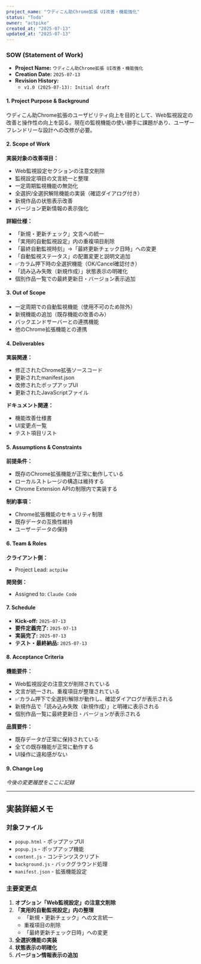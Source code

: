 ```yaml
---
project_name: "ウディこん助Chrome拡張 UI改善・機能強化"
status: "Todo"
owner: "actpike"
created_at: "2025-07-13"
updated_at: "2025-07-13"
---
```


### SOW (Statement of Work)

- **Project Name:** `ウディこん助Chrome拡張 UI改善・機能強化`
- **Creation Date:** `2025-07-13`
- **Revision History:**
  - `v1.0 (2025-07-13): Initial draft`

#### 1. Project Purpose & Background
ウディこん助Chrome拡張のユーザビリティ向上を目的として、Web監視設定の改善と操作性の向上を図る。現在の監視機能の使い勝手に課題があり、ユーザーフレンドリーな設計への改修が必要。

#### 2. Scope of Work
**実装対象の改善項目：**
- Web監視設定セクションの注意文削除
- 監視設定項目の文言統一と整理
- 一定周期監視機能の無効化
- 全選択/全選択解除機能の実装（確認ダイアログ付き）
- 新規作品の状態表示改善
- バージョン更新情報の表示強化

**詳細仕様：**
- 「新規・更新チェック」文言への統一
- 「実用的自動監視設定」内の重複項目削除
- 「最終自動監視時刻」→「最終更新チェック日時」への変更
- 「自動監視ステータス」の配置変更と説明文追加
- ✅カラム押下時の全選択機能（OK/Cancel確認付き）
- 「読み込み失敗（新規作成）」状態表示の明確化
- 個別作品一覧での最終更新日・バージョン表示追加

#### 3. Out of Scope
- 一定周期での自動監視機能（使用不可のため除外）
- 新規機能の追加（既存機能の改善のみ）
- バックエンドサーバーとの連携機能
- 他のChrome拡張機能との連携

#### 4. Deliverables
**実装関連：**
- 修正されたChrome拡張ソースコード
- 更新されたmanifest.json
- 改修されたポップアップUI
- 更新されたJavaScriptファイル

**ドキュメント関連：**
- 機能改善仕様書
- UI変更点一覧
- テスト項目リスト

#### 5. Assumptions & Constraints
**前提条件：**
- 既存のChrome拡張機能が正常に動作している
- ローカルストレージの構造は維持する
- Chrome Extension APIの制限内で実装する

**制約事項：**
- Chrome拡張機能のセキュリティ制限
- 既存データの互換性維持
- ユーザーデータの保持

#### 6. Team & Roles
**クライアント側：**
- Project Lead: `actpike`

**開発側：**
- Assigned to: `Claude Code`

#### 7. Schedule
- **Kick-off:** `2025-07-13`
- **要件定義完了:** `2025-07-13`
- **実装完了:** `2025-07-13`
- **テスト・最終納品:** `2025-07-13`

#### 8. Acceptance Criteria
**機能要件：**
- Web監視設定の注意文が削除されている
- 文言が統一され、重複項目が整理されている
- ✅カラム押下で全選択/解除が動作し、確認ダイアログが表示される
- 新規作品で「読み込み失敗（新規作成）」と明確に表示される
- 個別作品一覧に最終更新日・バージョンが表示される

**品質要件：**
- 既存データが正常に保持されている
- 全ての既存機能が正常に動作する
- UI操作に違和感がない

#### 9. Change Log
*今後の変更履歴をここに記録*

---

## 実装詳細メモ

### 対象ファイル
- `popup.html` - ポップアップUI
- `popup.js` - ポップアップ機能
- `content.js` - コンテンツスクリプト
- `background.js` - バックグラウンド処理
- `manifest.json` - 拡張機能設定

### 主要変更点
1. **オプション「Web監視設定」の注意文削除**
2. **「実用的自動監視設定」内の整理**
   - 「新規・更新チェック」への文言統一
   - 重複項目の削除
   - 「最終更新チェック日時」への変更
3. **全選択機能の実装**
4. **状態表示の明確化**
5. **バージョン情報表示の追加**